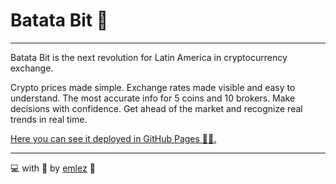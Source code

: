 # Batata Bit 🥔

---

Batata Bit is the next revolution for Latin America in cryptocurrency exchange.

Crypto prices made simple.
Exchange rates made visible and easy to understand.
The most accurate info for 5 coins and 10 brokers.
Make decisions with confidence.
Get ahead of the market and recognize real trends in real time.

[Here you can see it deployed in GitHub Pages 🐙🐱.](https://emlez.github.io/Batata-Bit/)

---

💻 with 💜 by [emlez](https://github.com/emlez) 🔰
